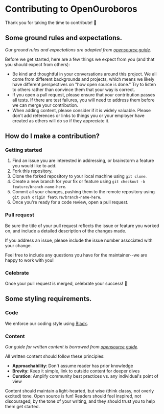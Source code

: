 # Contributing to OpenOuroboros

Thank you for taking the time to contribute! :tada:

## Some ground rules and expectations.
_Our ground rules and expectations are adapted from [opensource.guide](https://github.com/github/opensource.guide/blob/master/CONTRIBUTING.md)._

Before we get started, here are a few things we expect from you (and that you should expect from others):

* Be kind and thoughtful in your conversations around this project. We all come from different backgrounds and projects, which means we likely have different perspectives on "how open source is done." Try to listen to others rather than convince them that your way is correct.
* If you open a pull request, please ensure that your contribution passes all tests. If there are test failures, you will need to address them before we can merge your contribution.
* When adding content, please consider if it is widely valuable. Please don't add references or links to things you or your employer have created as others will do so if they appreciate it.

## How do I make a contribution?

### Getting started

1. Find an issue you are interested in addressing, or brainstorm a feature you would like to add.
2. Fork this repository.
3. Clone the forked repository to your local machine using `git clone`.
4. Create a new branch for your fix or feature using `git checkout -b feature/branch-name-here`.
5. Commit all your changes, pushing them to the remote repository using `git push origin feature/branch-name-here`.
6. Once you're ready for a code review, open a pull request.

### Pull request

Be sure the title of your pull request reflects the issue or feature you worked on, and include a detailed description of the changes made.

If you address an issue, please include the issue number associated with your change. 

Feel free to include any questions you have for the maintainer--we are happy to work with you!

### Celebrate

Once your pull request is merged, celebrate your success! :dancers:

## Some styling requirements.

### Code

We enforce our coding style using [Black](https://github.com/python/black).

### Content
_Our guide for written content is borrowed from [opensource.guide](https://github.com/github/opensource.guide/blob/master/docs/styleguide.md)._

All written content should follow these principles:

* **Approachability**: Don't assume reader has prior knowledge
* **Brevity**: Keep it simple, link to outside content for deeper dives
* **Curation**: Amplify community best practices vs. any individual's point of view

Content should maintain a light-hearted, but wise (think classy, not overly excited) tone. Open source is fun! Readers should feel inspired, not discouraged, by the tone of your writing, and they should trust you to help them get started.
